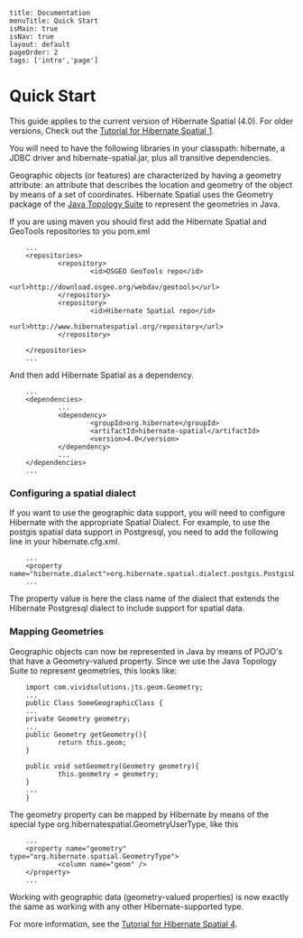 ```
title: Documentation
menuTitle: Quick Start
isMain: true
isNav: true
layout: default
pageOrder: 2
tags: ['intro','page']
```

# Quick Start

This guide applies to the current version of Hibernate Spatial (4.0). For older versions, Check out the [Tutorial for Hibernate Spatial 1](02-Tutorial/02-tutorial1).

You will need to have the following libraries in your classpath: hibernate, a JDBC driver and hibernate-spatial.jar, plus all transitive dependencies.

Geographic objects (or features) are characterized by having a geometry attribute: an attribute that describes the location and geometry of the object by means of a set of coordinates. Hibernate Spatial uses the Geometry package of the [Java Topology Suite](http://tsusiatsoftware.net/jts/main.html) to represent the geometries in Java.

If you are using maven you should first add the Hibernate Spatial and GeoTools repositories to you pom.xml

        ...
        <repositories>
                <repository>
                        <id>OSGEO GeoTools repo</id>
                        <url>http://download.osgeo.org/webdav/geotools</url>
                </repository>
                <repository>
                        <id>Hibernate Spatial repo</id>
                        <url>http://www.hibernatespatial.org/repository</url>
                </repository>

        </repositories>
        ...

            
And then add Hibernate Spatial as a dependency.
        
        ...
        <dependencies>
                ...
                <dependency>
                        <groupId>org.hibernate</groupId>
                        <artifactId>hibernate-spatial</artifactId>
                        <version>4.0</version>
                </dependency>
                ...
        </dependencies>
        ...
           

### Configuring a spatial dialect

If you want to use the geographic data support, you will need to configure Hibernate with the appropriate Spatial Dialect. For example, to use the postgis spatial data support in Postgresql, you need to add the following line in your hibernate.cfg.xml.

        ...
        <property name="hibernate.dialect">org.hibernate.spatial.dialect.postgis.PostgisDialect</property>
        ...
            
The property value is here the class name of the dialect that extends the Hibernate Postgresql dialect to include support for spatial data.

### Mapping Geometries

Geographic objects can now be represented in Java by means of POJO's that have a Geometry-valued property. Since we use the Java Topology Suite to represent geometries, this looks like:

        import com.vividsolutions.jts.geom.Geometry;
        ...
        public Class SomeGeographicClass {
        ...
        private Geometry geometry;
        ...
        public Geometry getGeometry(){
                return this.geom;
        }

        public void setGeometry(Geometry geometry){
                this.geometry = geometry;
        }
        ...
        }
            
The geometry property can be mapped by Hibernate by means of the special type org.hibernatespatial.GeometryUserType, like this

        ...
        <property name="geometry" type="org.hibernate.spatial.GeometryType">
                <column name="geom" />
        </property>
        ...
            
Working with geographic data (geometry-valued properties) is now exactly the same as working with any other Hibernate-supported type.

For more information, see the [Tutorial for Hibernate Spatial 4](02-Tutorial/01-tutorial4).
 
